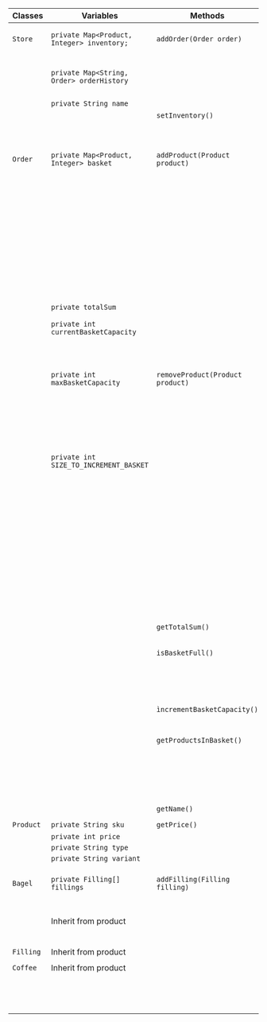 
| Classes   | Variables                                  | Methods                          | Scenario                                                        | Outcomes                                                                                                                      |
|-----------|--------------------------------------------|----------------------------------|-----------------------------------------------------------------|-------------------------------------------------------------------------------------------------------------------------------|
| `Store`   | `private Map<Product, Integer> inventory;` | `addOrder(Order order)`          | Argument is valid type                                          | Add order to order history and return true                                                                                    |
|           | `private Map<String, Order> orderHistory`  |                                  | Argument is not of type Order                                   | Return false                                                                                                                  |
|           | `private String name`                      |                                  |                                                                 |                                                                                                                               |
|           |                                            | `setInventory()`                 |                                                                 | Sets inventory                                                                                                                |
|           |                                            |                                  |                                                                 |                                                                                                                               |
|           |                                            |                                  |                                                                 |                                                                                                                               |
| `Order`   | `private Map<Product, Integer> basket`     | `addProduct(Product product)`    | Argument is valid type and is not in the basket                 | Add Product to basket, set value (quantity) to 1, add price to total sum, increment the currentBasketCapacity and return true |
|           |                                            |                                  | Argument is valid type and is already in the basket             | Increment quantity, add price to total sum, increment the currentBasketCapacity and return true                               |
|           |                                            |                                  | Argument is not of type Product                                 | Return false                                                                                                                  |
|           | `private totalSum`                         |                                  | Basket is ful                                                   | Return false                                                                                                                  |
|           | `private int currentBasketCapacity`        |                                  |                                                                 |                                                                                                                               |
|           | `private int maxBasketCapacity`            | `removeProduct(Product product)` | Argument is valid type, product is in the basket and value == 1 | Remove Product from basket, subtract price from total sum, decrement currentBasketCapacity and return true                    |
|           | `private int SIZE_TO_INCREMENT_BASKET`     |                                  | Argument is valid type, product is in the basket and value > 1  | Increment quantity, subtract price from total sum, increment the currentBasketCapacity and return true                        |
|           |                                            |                                  | Argument is valid type, product is not in the basket            | Return false and write message                                                                                                |
|           |                                            |                                  | Argument is not of type Product                                 | Return false                                                                                                                  |
|           |                                            |                                  |                                                                 |                                                                                                                               |
|           |                                            | `getTotalSum()`                  |                                                                 | Return total sum                                                                                                              |
|           |                                            |                                  |                                                                 |                                                                                                                               |
|           |                                            | `isBasketFull()`                 | Basket is ful                                                   | Write message to console and return true                                                                                      |
|           |                                            |                                  | Basket is not ful                                               | Return false                                                                                                                  |
|           |                                            |                                  |                                                                 |                                                                                                                               |
|           |                                            |                                  |                                                                 |                                                                                                                               |
|           |                                            | `ìncrementBasketCapacity()`      |                                                                 | Capacity is incremented                                                                                                       |
|           |                                            |                                  |                                                                 |                                                                                                                               |
|           |                                            | `getProductsInBasket()`          | There are products in basket                                    | Return products as a list                                                                                                     |
|           |                                            |                                  | There are not any products in basket                            | Return empty list                                                                                                             |
|           |                                            |                                  |                                                                 |                                                                                                                               |
|           |                                            | `getName()`                      |                                                                 | Return name                                                                                                                   |
|           |                                            |                                  |                                                                 |                                                                                                                               |
| `Product` | `private String sku`	                      | `getPrice()`                     |                                                                 | Return the price                                                                                                              |
|           | `private int price`                        |                                  |                                                                 |                                                                                                                               |
|           | `private String type`                      |                                  |                                                                 |                                                                                                                               |
|           | `private String variant`                   |                                  |                                                                 |                                                                                                                               |
|           |                                            |                                  |                                                                 |                                                                                                                               |
| `Bagel`   | `private Filling[] fillings`               | `addFilling(Filling filling)`    | Argument is valid type                                          | Add filling to array and return true                                                                                          |
|           | Inherit from product                       |                                  | Argument is not of type Filling                                 | Return false                                                                                                                  |
|           |                                            |                                  |                                                                 |                                                                                                                               |
| `Filling` | Inherit from product                       |                                  |                                                                 |                                                                                                                               |
|           |                                            |                                  |                                                                 |                                                                                                                               |
| `Coffee`  | Inherit from product                       |                                  |                                                                 |                                                                                                                               |
|           |                                            |                                  |                                                                 |                                                                                                                               |
|           |                                            |                                  |                                                                 |                                                                                                                               |
|           |                                            |                                  |                                                                 |                                                                                                                               |
|           |                                            |                                  |                                                                 |                                                                                                                               |
|           |                                            |                                  |                                                                 |                                                                                                                               |
|           |                                            |                                  |                                                                 |                                                                                                                               |
|           |                                            |                                  |                                                                 |                                                                                                                               |
|           |                                            |                                  |                                                                 |                                                                                                                               |
|           |                                            |                                  |                                                                 |                                                                                                                               |
|           |                                            |                                  |                                                                 |                                                                                                                               |
|           |                                            |                                  |                                                                 |                                                                                                                               |
|           |                                            |                                  |                                                                 |                                                                                                                               |
|           |                                            |                                  |                                                                 |                                                                                                                               |
